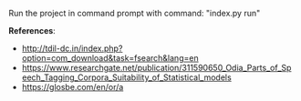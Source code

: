 Run the project in command prompt with command: "index.py run"

**References**:
* http://tdil-dc.in/index.php?option=com_download&task=fsearch&lang=en
* https://www.researchgate.net/publication/311590650_Odia_Parts_of_Speech_Tagging_Corpora_Suitability_of_Statistical_models
* https://glosbe.com/en/or/a
